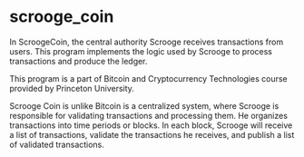# scrooge_coin
In ScroogeCoin, the central authority Scrooge receives transactions from users.
This program implements the logic used by Scrooge to process transactions and produce the ledger. 

This program is a part of Bitcoin and Cryptocurrency Technologies course provided by Princeton University. 

Scrooge Coin is unlike Bitcoin is a centralized system, where Scrooge is responsible for validating transactions and processing them. He organizes transactions into time periods or blocks. In each block, Scrooge will receive a list of transactions, validate the transactions he receives, and publish a list of validated transactions.

